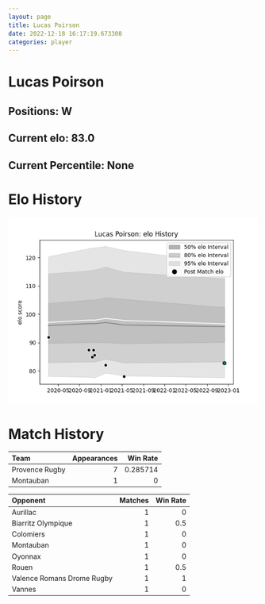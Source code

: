 ```yaml
---  
layout: page  
title: Lucas Poirson  
date: 2022-12-18 16:17:19.673308  
categories: player  
---
```

# Lucas Poirson

## Positions: W

## Current elo: 83.0

## Current Percentile: None

# Elo History


![elo history](history_LucasPoirson.png)
# Match History


| Team           |   Appearances |   Win Rate |
|:---------------|--------------:|-----------:|
| Provence Rugby |             7 |   0.285714 |
| Montauban      |             1 |   0        |

| Opponent                   |   Matches |   Win Rate |
|:---------------------------|----------:|-----------:|
| Aurillac                   |         1 |        0   |
| Biarritz Olympique         |         1 |        0.5 |
| Colomiers                  |         1 |        0   |
| Montauban                  |         1 |        0   |
| Oyonnax                    |         1 |        0   |
| Rouen                      |         1 |        0.5 |
| Valence Romans Drome Rugby |         1 |        1   |
| Vannes                     |         1 |        0   |